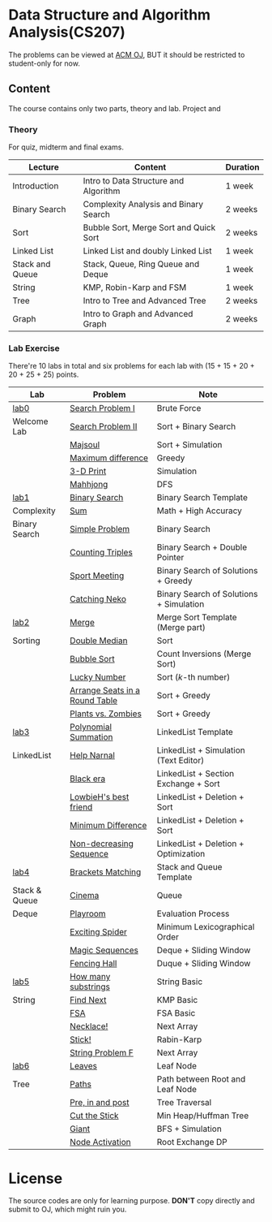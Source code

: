 # Data Structure and Algorithm Analysis(CS207)

The problems can be viewed at [ACM OJ](https://acm.sustech.edu.cn/onlinejudge/), BUT it should be restricted to student-only for now.

## Content

The course contains only two parts, theory and lab. Project and 

### Theory

For quiz, midterm and final exams.

| Lecture         | Content                                | Duration |
| --------------- | -------------------------------------- | -------- |
| Introduction    | Intro to Data Structure and Algorithm  | 1 week   |
| Binary Search   | Complexity Analysis and Binary Search  | 2 weeks  |
| Sort            | Bubble Sort, Merge Sort and Quick Sort | 2 weeks  |
| Linked List     | Linked List and doubly Linked List     | 1 week   |
| Stack and Queue | Stack, Queue, Ring Queue and Deque     | 1 week   |
| String          | KMP, Robin-Karp and FSM                | 1 week   |
| Tree            | Intro to Tree and Advanced Tree        | 2 weeks  |
| Graph           | Intro to Graph and Advanced Graph      | 2 weeks  |

### Lab Exercise

There're 10 labs in total and six problems for each lab with (15 + 15 + 20 + 20 + 25 + 25) points.

| Lab                | Problem                                             | Note                                    |
| ------------------ | --------------------------------------------------- | --------------------------------------- |
| [lab0](Labs/lab0/) | [Search Problem I](Labs/lab0/ProblemA.cpp)               | Brute Force                             |
| Welcome Lab        | [Search Problem II](Labs/lab0/ProblemB.cpp)              | Sort + Binary Search                    |
|                    | [Majsoul](Labs/lab0/ProblemC.java)                       | Sort + Simulation                       |
|                    | [Maximum difference](Labs/lab0/ProblemD.cpp)             | Greedy                                  |
|                    | [3-D Print](Labs/lab0/ProblemE.cpp)                      | Simulation                              |
|                    | [Mahhjong](Labs/lab0/ProblemF.cpp)                       | DFS                                     |
| [lab1](Labs/lab1/) | [Binary Search](Labs/lab1/ProblemA.cpp)                  | Binary Search Template                  |
| Complexity         | [Sum](Labs/lab1/ProblemB.java)                           | Math + High Accuracy                    |
| Binary Search      | [Simple Problem](Labs/lab1/ProblemC.cpp)                 | Binary Search                           |
|                    | [Counting Triples](Labs/lab1/ProblemD.cpp)               | Binary Search + Double Pointer          |
|                    | [Sport Meeting](Labs/lab1/ProblemE.cpp)                  | Binary Search of Solutions + Greedy     |
|                    | [Catching Neko](Labs/lab1/ProblemF.cpp)                  | Binary Search of Solutions + Simulation |
| [lab2](Labs/lab2/) | [Merge](Labs/lab2/ProblemA.cpp)                          | Merge Sort Template (Merge part)        |
| Sorting            | [Double Median](Labs/lab2/ProblemB.cpp)                  | Sort                                    |
|                    | [Bubble Sort](Labs/lab2/ProblemC.cpp)                    | Count Inversions (Merge Sort)           |
|                    | [Lucky Number](Labs/lab2/ProblemD.cpp)                   | Sort ($k$-th number)                    |
|                    | [Arrange Seats in a Round Table](Labs/lab2/ProblemE.cpp) | Sort + Greedy                           |
|                    | [Plants vs. Zombies](Labs/lab2/ProblemF.cpp)             | Sort + Greedy                           |
| [lab3](Labs/lab3/) | [Polynomial Summation](Labs/lab3/ProblemA.cpp)           | LinkedList Template                     |
| LinkedList         | [Help Narnal](Labs/lab3/ProblemB.cpp)                    | LinkedList + Simulation (Text Editor)   |
|                    | [Black era](Labs/lab3/ProblemC.cpp)                      | LinkedList + Section Exchange + Sort    |
|                    | [LowbieH's best friend](Labs/lab3/ProblemD.cpp)          | LinkedList + Deletion + Sort            |
|                    | [Minimum Difference](Labs/lab3/ProblemE.cpp)             | LinkedList + Deletion + Sort            |
|                    | [Non-decreasing Sequence](Labs/lab3/ProblemF.cpp)        | LinkedList + Deletion + Optimization    |
| [lab4](Labs/lab4/) | [Brackets Matching](Labs/lab4/ProblemA.cpp)              | Stack and Queue Template                |
| Stack & Queue      | [Cinema](Labs/lab4/ProblemB.cpp)                         | Queue                                   |
| Deque              | [Playroom](Labs/lab4/ProblemC.cpp)                       | Evaluation Process                      |
|                    | [Exciting Spider](Labs/lab4/ProblemD.cpp)                | Minimum Lexicographical Order           |
|                    | [Magic Sequences](Labs/lab4/ProblemE.cpp)                | Deque + Sliding Window                  |
|                    | [Fencing Hall](Labs/lab4/ProblemF.cpp)                   | Duque + Sliding Window                  |
| [lab5](Labs/lab5/) | [How many substrings](Labs/lab5/ProblemA.cpp)            | String Basic                            |
| String             | [Find Next](Labs/lab5/ProblemB.cpp)                      | KMP Basic                               |
|                    | [FSA](Labs/lab5/ProblemC.cpp)                            | FSA Basic                               |
|                    | [Necklace!](Labs/lab5/ProblemD.cpp)                      | Next Array                              |
|                    | [Stick!](Labs/lab5/ProblemE.cpp)                    | Rabin-Karp                              |
|                    | [String Problem F](Labs/lab5/ProblemF.cpp)          | Next Array                              |
| [lab6](Labs/lab6/) | [Leaves](Labs/lab6/ProblemA.cpp)                    | Leaf Node                               |
| Tree               | [Paths](Labs/lab6/ProblemB.cpp)                     | Path between Root and Leaf Node         |
|                    | [Pre, in and post](Labs/lab6/ProblemC.cpp)          | Tree Traversal                          |
|                    | [Cut the Stick](Labs/lab6/ProblemD.cpp)             | Min Heap/Huffman Tree                   |
|                    | [Giant](Labs/lab6/ProblemE.cpp)                     | BFS + Simulation                        |
|                    | [Node Activation](Labs/lab6/ProblemF.cpp)           | Root Exchange DP                        |

# License

The source codes are only for learning purpose. **DON'T** copy directly and submit to OJ, which might ruin you.
